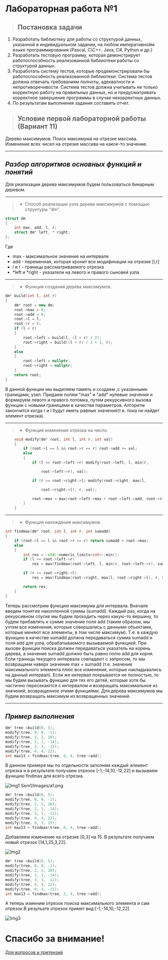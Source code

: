 # Лабораторная работа №1
> ## Постановка задачи
1. Разработать библиотеку для работы со структурой данных, указанной в
индивидуальном задании, на любом императивнойм языке
программирования (Pascal, C\C++, Java, C#, Python и др.)
2. Разработать тестовую программу, которая демонстрирует
работоспособность реализованной библиотеки работы со структурой
данных.
3. Разработать систему тестов, которые продемонстрировали бы
работоспособность реализованной библиотеки. Система тестов должна
отвечать требованиям полноты, адекватности и непротиворечивости.
Система тестов должна учитывать не только корректную работу на
правильных данных, но и предусматривать корректное завершение
программы в случае некорректных данных.
4. По результатам выполнения задания составить отчет.
> ## Условие первой лабораторной работы (Вариант 11)
Дерево максимумов. Поиск максимума на отрезке массива. Изменение всех чисел на отрезке массива на какое-то значение.
___
##  *Разбор алгоритмов основных функций и понятий*
Для реализации дерева максимумов будем пользоваться бинарным деревом.
___
> + Способ реализации узла дерева максимумов с помощью структуры "dm".
``` c++
struct dm
{
	int max, add, l, r;
	struct dm* left, * right;
};
```
Где 
+ max - максимальное значение на интервале
+ add - переменная, которая хронит все модификации на отрезке [l,r]
+ l и r - границы рассматриваемого отрезка
+ *left и *right - указатели на левого и правого сыновей узла
---
>+ Функция создания дерева максимумов.
``` c++
dm* build(int l, int r)
{
	dm* root = new dm;
	root->max = 0;
	root->add = 0;
	root->l = l;
	root->r = r;
	if (l < r)
	{
		root->left = build(l, (l + r) / 2);
		root->right = build((l + r) / 2 + 1, r);
	}
	else
	{
		root->left = nullptr;
		root->right = nullptr;
	}
	return root;
}
```
В данной функции мы выделяем память и создаем ,с указанными границами, узел. Придаем полям "max" и "add" нулевые значения и формируем левого и правого потомка, путем рекурсивного вызова функции с новыми границами в качестве параметров. Алгоритм закончится когда r и l будут иметь равные значения(т.е. пока не найдет элемент отрезка).
___
>+ Функция изменения отрезка на число.  
``` c++
	void modify(dm* root, int l, int r, int val)
	{
		if (root->l == l && root->r == r) root->add += val;
		else
		{
			if (l <= root->left->r) modify(root->left, l, min(r,

				root->left->r), val);

			if (r >= root->right->l) modify(root->right, max(l,

				root->right->l), r, val);

			root->max = max(root->left->max + root->left->add, root->right->max + root->right->add);
		}
	}
```
___
>+ Функция нахождения максимумов.
```c++
int findmax(dm* root, int l, int r, int sumadd)
{
	if (root->l == l && root->r == r) return sumadd + root->max;
	else
	{
		int res = -std::numeric_limits<int>::min();
		if (l <= root->left->r)
			res = max(findmax(root->left, l, min(r, root->left->r), sumadd + root->left->add), res);

		if (r >= root->right->l)
			res = max(findmax(root->right, max(l, root->right->l), r, sumadd + root->right->add), res);

		return res;
	}
}
```
Теперь рассмотрим функцию максимума для интервала. Вначале введем понятие
накопленной суммы (sumadd). Каждый раз, когда на рекурсивном спуске мы будем
проходить через какую-то вершину, то будем прибавлять к сумме значение поля add (таким
образом, мы учтем все изменения, которые совершались с данными объектами, которые
меняют все элементы, в том числе максимум). Т.е. в каждую функцию в качестве sumadd
должна передаваться сумма sumadd и поля add для узла, обрабатываемого вызываемой
функцией. При вызове функции поиска должен передаваться указатель на корень дерева, а
значение sumadd должно быть равно полю add для корня.
Если границы текущего интервала совпадают с запросом, то мы возвращаем наверх
значение max + sumadd (т.е. значение максимального элемента плюс все изменения,
которые накладывались на данный интервал). Если же интервал покрывается не полностью,
то мы будем вызывать функцию для тех его детей, которые хотя бы частично пересекаются с
интервалом и возвращать максимальное из значений, возвращенное этими функциями. Для
дерева максимумов мы будем возвращать максимум из возвращенных значений.
___

##  *Пример выполнения*

```c++
dm* tree =build(0, 5);
modify(tree, 0, 0, -1);
modify(tree, 2, 2, 10);
modify(tree, 1, 1, -14);
modify(tree, 3, 3, -12);
modify(tree, 4, 4, 22);
int max13 = findmax(tree, 0, 4, tree->add);
```
В данном примере мы по отдельности заполням каждый элемент отрезка
и в результате получаем отрезок [-1,-14,10,-12,22] и вызываем функцию findmax для всего отрезка.

![Img1](https://github.com/iis-32170x/RPIIS/blob/Войшнис_Г/Sem2/Lab1/Images/c1.png)
Sem1/Images/a1.png

```c++
dm* tree =build(0, 5);
modify(tree, 0, 0, -1);
modify(tree, 2, 2, 10);
modify(tree, 1, 1, -14);
modify(tree, 3, 3, -12);
modify(tree, 4, 4, 22);
modify(tree, 0, 3, 15);
int max13 = findmax(tree, 0, 4, tree->add);
```
Добавляем изменение на отрезке [0,3] на 15. В результате получаем новый отрезок [14,1,25,3,22].

![Img2](https://github.com/iis-32170x/RPIIS/blob/Войшнис_Г/Sem2/Lab1/Images/c2.png)

```c++
dm* tree =build(0, 5);
modify(tree, 0, 0, -1);
modify(tree, 2, 2, 10);
modify(tree, 1, 1, -14);
modify(tree, 3, 3, -12);
modify(tree, 4, 4, 22);
modify(tree, 0, 3, -15);
int max13 = findmax(tree, 2, 4, tree->add);
```
А теперь изменим отрезок поиска максимального элемента и сам отрезок.В резульате отрезок примет вид:[-1,-14,10,-12,22]

![Img3](https://github.com/iis-32170x/RPIIS/blob/Войшнис_Г/Sem2/Lab1/Images/c3.png)

# Спасибо за внимание!
[Для вопросов и претензий](https://www.youtube.com/watch?v=HEXWRTEbj1I)
